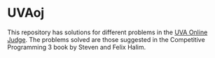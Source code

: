 # UVAoj
This repository has solutions for different problems in the [UVA Online Judge](https://onlinejudge.org/). The problems solved are those suggested in the Competitive Programming 3 book by Steven and Felix Halim.
